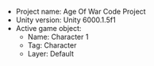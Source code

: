 <!-- UNITY CODE ASSIST INSTRUCTIONS START -->
- Project name: Age Of War Code Project
- Unity version: Unity 6000.1.5f1
- Active game object:
  - Name: Character 1 
  - Tag: Character
  - Layer: Default
<!-- UNITY CODE ASSIST INSTRUCTIONS END -->